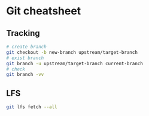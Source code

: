 # Git cheatsheet

## Tracking

```sh
# create branch
git checkout -b new-branch upstream/target-branch
# exist branch
git branch -u upstream/target-branch current-branch
# check
git branch -vv
```

## LFS

```sh
git lfs fetch --all
```

